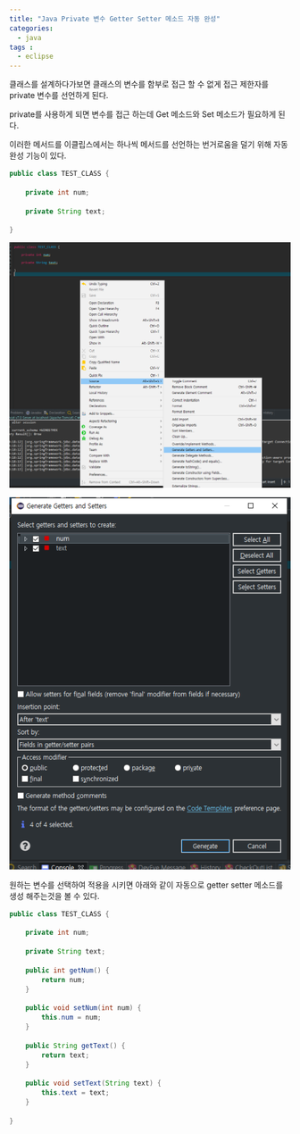 ```yaml
---
title: "Java Private 변수 Getter Setter 메소드 자동 완성"
categories: 
  - java
tags : 
  - eclipse
---
```


클래스를 설계하다가보면 클래스의 변수를 함부로 접근 할 수 없게 접근 제한자를 private 변수를 선언하게 된다.

private를 사용하게 되면 변수를 접근 하는데 Get 메소드와 Set 메소드가 필요하게 된다.

이러한 메서드를 이클립스에서는 하나씩 메서드를 선언하는 번거로움을 덜기 위해 자동완성 기능이 있다.

```java
public class TEST_CLASS {
	
	private int num;
	
	private String text;
	
}

```

![IMAGE1](/assets/images/post/2019-10-07-java-get-set-method-image1.png)

![IMAGE2](/assets/images/post/2019-10-07-java-get-set-method-image2.png)

원하는 변수를 선택하여 적용을 시키면 아래와 같이 자동으로 getter setter 메소드를 생성 해주는것을 볼 수 있다.

```java
public class TEST_CLASS {
	
	private int num;
	
	private String text;

	public int getNum() {
		return num;
	}

	public void setNum(int num) {
		this.num = num;
	}

	public String getText() {
		return text;
	}

	public void setText(String text) {
		this.text = text;
	}
	
}
```